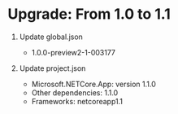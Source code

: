 ﻿# Upgrade: From 1.0 to 1.1

1. Update global.json
    - 1.0.0-preview2-1-003177

2. Update project.json
    - Microsoft.NETCore.App: version 1.1.0
    - Other dependencies: 1.1.0
    - Frameworks: netcoreapp1.1


